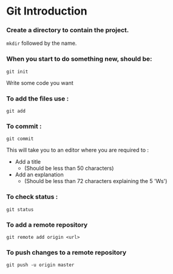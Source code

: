 # Git Introduction


### Create a directory to contain the project.
`mkdir` followed by the name.

### When you start to do something new, should be:

`git init`

Write some code you want 

### To add the files use :

`git add `

### To commit :

`git commit`

This will take you to an editor where you are required to :
-  Add a title 
    - (Should be less than 50 characters)
- Add an explanation
    - (Should be less than 72 characters explaining the 5 'Ws')
   
### To check status :
 `git status`

### To add a remote repository

`git remote add origin <url>`

### To push changes to a remote repository

`git push -u origin master`

